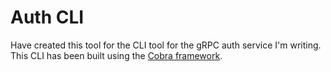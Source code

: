 # Auth CLI

Have created this tool for the CLI tool for the gRPC auth service I'm writing.
This CLI has been built using the [Cobra framework](https://github.com/spf13/cobra).
